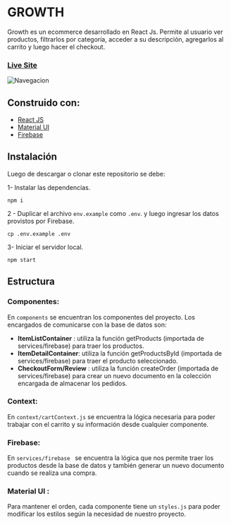 # GROWTH

Growth es un ecommerce desarrollado en React Js. Permite al usuario ver productos, filtrarlos por categoría, acceder a su descripción, agregarlos al carrito y luego hacer el checkout.

### [Live Site](https://quizzical-kilby-8a8c9f.netlify.app/)

![Navegacion](https://i.ibb.co/S6z1f0S/gifnav.gif)

## Construido con:

- [React JS](https://es.reactjs.org)
- [Material UI](https://mui.com/)
- [Firebase](https://firebase.google.com/)

## Instalación

Luego de descargar o clonar este repositorio se debe:

1- Instalar las dependencias.

```
npm i
```

2 - Duplicar el archivo `env.example` como `.env`. y luego ingresar los datos provistos por Firebase.

```
cp .env.example .env
```

3- Iniciar el servidor local.

```
npm start
```

## Estructura

### Componentes:

En `components` se encuentran los componentes del proyecto. Los encargados de comunicarse con la base de datos son:

- **ItemListContainer** : utiliza la función getProducts (importada de services/firebase) para traer los productos.
- **ItemDetailContainer**: utiliza la función getProductsById (importada de services/firebase) para traer el producto seleccionado.
- **CheckoutForm/Review** : utiliza la función createOrder (importada de services/firebase) para crear un nuevo documento en la colección encargada de almacenar los pedidos.

### Context:

En `context/cartContext.js` se encuentra la lógica necesaria para poder trabajar con el carrito y su información desde cualquier componente.

### Firebase:

En `services/firebase ` se encuentra la lógica que nos permite traer los productos desde la base de datos y también generar un nuevo documento cuando se realiza una compra.

### Material UI :

Para mantener el orden, cada componente tiene un `styles.js` para poder modificar los estilos según la necesidad de nuestro proyecto.
